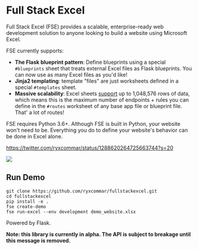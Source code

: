 # Full Stack Excel

Full Stack Excel (FSE) provides a scalable, enterprise-ready web development solution to anyone looking to build a website using Microsoft Excel.

FSE currently supports:

- **The Flask blueprint pattern**: Define blueprints using a special `#blueprints` sheet that treats external Excel files as Flask blueprints. You can now use as many Excel files as you'd like!
- **Jinja2 templating**: template "files" are just worksheets defined in a special `#templates` sheet.
- **Massive scalability**: Excel sheets [support](https://support.microsoft.com/en-us/office/excel-specifications-and-limits-1672b34d-7043-467e-8e27-269d656771c3) up to 1,048,576 rows of data, which means this is the maximum number of endpoints + rules you can define in the `#routes` worksheet of any base app file or blueprint file. That' a lot of routes!

FSE requires Python 3.6+. Although FSE is built in Python, your website won't need to be. Everything you do to define your website's behavior can be done in Excel alone.

https://twitter.com/ryxcommar/status/1288620264725663744?s=20

![](https://pbs.twimg.com/media/EeJY1N5WoAA0sD3?format=png&name=900x900)

## Run Demo

```shell script
git clone https://github.com/ryxcommar/fullstackexcel.git
cd fullstackexcel
pip install -e .
fse create-demo
fse run-excel --env development demo_website.xlsx
```

Powered by Flask.

**Note: this library is currently in alpha. The API is subject to breakage until this message is removed.**
